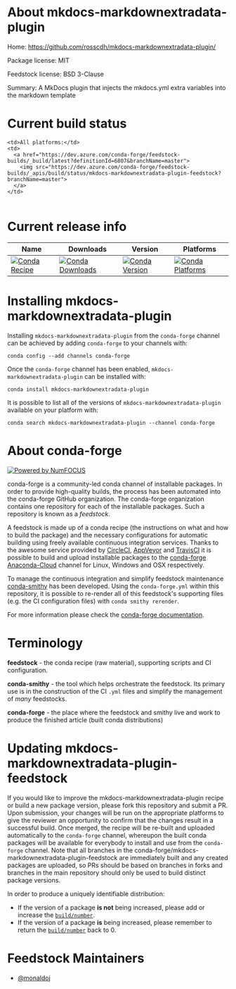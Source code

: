About mkdocs-markdownextradata-plugin
=====================================

Home: https://github.com/rosscdh/mkdocs-markdownextradata-plugin/

Package license: MIT

Feedstock license: BSD 3-Clause

Summary: A MkDocs plugin that injects the mkdocs.yml extra variables into the markdown template



Current build status
====================


<table><tr>
    
    <td>All platforms:</td>
    <td>
      <a href="https://dev.azure.com/conda-forge/feedstock-builds/_build/latest?definitionId=6807&branchName=master">
        <img src="https://dev.azure.com/conda-forge/feedstock-builds/_apis/build/status/mkdocs-markdownextradata-plugin-feedstock?branchName=master">
      </a>
    </td>
  </tr>
</table>

Current release info
====================

| Name | Downloads | Version | Platforms |
| --- | --- | --- | --- |
| [![Conda Recipe](https://img.shields.io/badge/recipe-mkdocs--markdownextradata--plugin-green.svg)](https://anaconda.org/conda-forge/mkdocs-markdownextradata-plugin) | [![Conda Downloads](https://img.shields.io/conda/dn/conda-forge/mkdocs-markdownextradata-plugin.svg)](https://anaconda.org/conda-forge/mkdocs-markdownextradata-plugin) | [![Conda Version](https://img.shields.io/conda/vn/conda-forge/mkdocs-markdownextradata-plugin.svg)](https://anaconda.org/conda-forge/mkdocs-markdownextradata-plugin) | [![Conda Platforms](https://img.shields.io/conda/pn/conda-forge/mkdocs-markdownextradata-plugin.svg)](https://anaconda.org/conda-forge/mkdocs-markdownextradata-plugin) |

Installing mkdocs-markdownextradata-plugin
==========================================

Installing `mkdocs-markdownextradata-plugin` from the `conda-forge` channel can be achieved by adding `conda-forge` to your channels with:

```
conda config --add channels conda-forge
```

Once the `conda-forge` channel has been enabled, `mkdocs-markdownextradata-plugin` can be installed with:

```
conda install mkdocs-markdownextradata-plugin
```

It is possible to list all of the versions of `mkdocs-markdownextradata-plugin` available on your platform with:

```
conda search mkdocs-markdownextradata-plugin --channel conda-forge
```


About conda-forge
=================

[![Powered by NumFOCUS](https://img.shields.io/badge/powered%20by-NumFOCUS-orange.svg?style=flat&colorA=E1523D&colorB=007D8A)](http://numfocus.org)

conda-forge is a community-led conda channel of installable packages.
In order to provide high-quality builds, the process has been automated into the
conda-forge GitHub organization. The conda-forge organization contains one repository
for each of the installable packages. Such a repository is known as a *feedstock*.

A feedstock is made up of a conda recipe (the instructions on what and how to build
the package) and the necessary configurations for automatic building using freely
available continuous integration services. Thanks to the awesome service provided by
[CircleCI](https://circleci.com/), [AppVeyor](https://www.appveyor.com/)
and [TravisCI](https://travis-ci.org/) it is possible to build and upload installable
packages to the [conda-forge](https://anaconda.org/conda-forge)
[Anaconda-Cloud](https://anaconda.org/) channel for Linux, Windows and OSX respectively.

To manage the continuous integration and simplify feedstock maintenance
[conda-smithy](https://github.com/conda-forge/conda-smithy) has been developed.
Using the ``conda-forge.yml`` within this repository, it is possible to re-render all of
this feedstock's supporting files (e.g. the CI configuration files) with ``conda smithy rerender``.

For more information please check the [conda-forge documentation](https://conda-forge.org/docs/).

Terminology
===========

**feedstock** - the conda recipe (raw material), supporting scripts and CI configuration.

**conda-smithy** - the tool which helps orchestrate the feedstock.
                   Its primary use is in the construction of the CI ``.yml`` files
                   and simplify the management of *many* feedstocks.

**conda-forge** - the place where the feedstock and smithy live and work to
                  produce the finished article (built conda distributions)


Updating mkdocs-markdownextradata-plugin-feedstock
==================================================

If you would like to improve the mkdocs-markdownextradata-plugin recipe or build a new
package version, please fork this repository and submit a PR. Upon submission,
your changes will be run on the appropriate platforms to give the reviewer an
opportunity to confirm that the changes result in a successful build. Once
merged, the recipe will be re-built and uploaded automatically to the
`conda-forge` channel, whereupon the built conda packages will be available for
everybody to install and use from the `conda-forge` channel.
Note that all branches in the conda-forge/mkdocs-markdownextradata-plugin-feedstock are
immediately built and any created packages are uploaded, so PRs should be based
on branches in forks and branches in the main repository should only be used to
build distinct package versions.

In order to produce a uniquely identifiable distribution:
 * If the version of a package **is not** being increased, please add or increase
   the [``build/number``](https://conda.io/docs/user-guide/tasks/build-packages/define-metadata.html#build-number-and-string).
 * If the version of a package **is** being increased, please remember to return
   the [``build/number``](https://conda.io/docs/user-guide/tasks/build-packages/define-metadata.html#build-number-and-string)
   back to 0.

Feedstock Maintainers
=====================

* [@monaldoj](https://github.com/monaldoj/)

